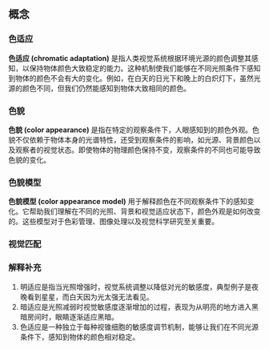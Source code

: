 ## 概念

### 色适应
<a id="色适应"></a>
**色适应 (chromatic adaptation)** 是指人类视觉系统根据环境光源的颜色调整其感知，以保持物体颜色大致稳定的能力。这种机制使我们能够在不同光照条件下感知到物体的颜色不会有大的变化。例如，在白天的日光下和晚上的白炽灯下，虽然光源的颜色不同，但我们仍然能感知到物体大致相同的颜色。

### 色貌
<a id="色貌"></a>
**色貌 (color appearance)** 是指在特定的观察条件下，人眼感知到的颜色外观。色貌不仅依赖于物体本身的光谱特性，还受到观察条件的影响，如光源、背景颜色以及观察者的视觉状态。即使物体的物理颜色保持不变，观察条件的不同也可能导致色貌的变化。

### 色貌模型
<a id="色貌模型"></a>
**色貌模型 (color appearance model)** 用于解释颜色在不同观察条件下的感知变化。它帮助我们理解在不同的光照、背景和视觉适应状态下，颜色外观是如何改变的。这些模型对于色彩管理、图像处理以及视觉科学研究至关重要。

### 视觉匹配



### 解释补充

1. 明适应是指当光照增强时，视觉系统调整以降低对光的敏感度，典型例子是夜晚看到星星，而白天因为光太强无法看见。
2. 暗适应是光照减弱时视觉敏感度逐渐增加的过程，表现为从明亮的地方进入黑暗房间时，眼睛逐渐适应黑暗。
3. 色适应是一种独立于每种视锥细胞的敏感度调节机制，能够让我们在不同光源条件下，感知到物体的颜色相对稳定。



